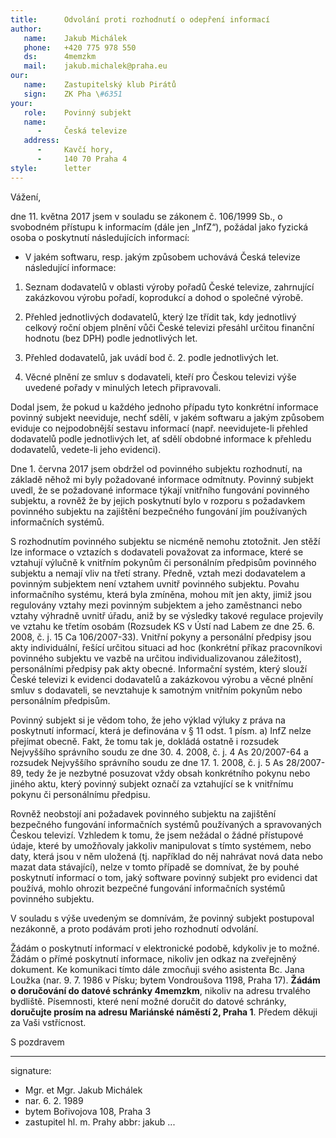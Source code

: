 ```yaml
---
title:      Odvolání proti rozhodnutí o odepření informací
author:
   name:    Jakub Michálek
   phone:   +420 775 978 550
   ds:      4memzkm
   mail:    jakub.michalek@praha.eu
our:
   name:    Zastupitelský klub Pirátů
   sign:    ZK Pha \#6351
your:
   role:    Povinný subjekt
   name:    
      -     Česká televize
   address:
      -     Kavčí hory, 
      -     140 70 Praha 4
style:      letter
---
```


Vážení,

dne 11. května 2017 jsem v souladu se zákonem č. 106/1999 Sb., o svobodném přístupu k informacím (dále jen „InfZ“), požádal jako fyzická osoba o poskytnutí následujících informací:

* V jakém softwaru, resp. jakým způsobem uchovává Česká televize následující informace:

1. Seznam dodavatelů v oblasti výroby pořadů České televize, zahrnující zakázkovou výrobu pořadí, koprodukcí a dohod o společné výrobě.

2. Přehled jednotlivých dodavatelů, který lze třídit tak, kdy jednotlivý celkový roční objem plnění vůči České televizi přesáhl určitou finanční hodnotu (bez DPH) podle jednotlivých let.

3. Přehled dodavatelů, jak uvádí bod č. 2. podle jednotlivých let. 

4. Věcné plnění ze smluv s dodavateli, kteří pro Českou televizi výše uvedené pořady v minulých letech připravovali. 

Dodal jsem, že pokud u každého jednoho případu tyto konkrétní informace povinný subjekt neeviduje, nechť sdělí, v jakém softwaru a jakým způsobem eviduje co nejpodobnější sestavu informací (např. neevidujete-li přehled dodavatelů podle jednotlivých let, ať sdělí obdobné informace k přehledu dodavatelů, vedete-li jeho evidenci). 

Dne 1. června 2017 jsem obdržel od povinného subjektu rozhodnutí, na základě něhož mi byly požadované informace odmítnuty. Povinný subjekt uvedl, že se požadované informace týkají vnitřního fungování povinného subjektu, a rovněž že by jejich poskytnutí bylo v rozporu s požadavkem povinného subjektu na zajištění bezpečného fungování jím používaných informačních systémů.

S rozhodnutím povinného subjektu se nicméně nemohu ztotožnit. Jen stěží lze informace o vztazích s dodavateli považovat za informace, které se vztahují výlučně k vnitřním pokynům či personálním předpisům povinného subjektu a nemají vliv na třetí strany. Předně, vztah mezi dodavatelem a povinným subjektem není vztahem uvnitř povinného subjektu. Povahu informačního systému, která byla zmíněna, mohou mít jen akty, jimiž jsou regulovány vztahy mezi povinným subjektem a jeho zaměstnanci nebo vztahy výhradně uvnitř úřadu, aniž by se výsledky takové regulace projevily ve vztahu ke třetím osobám (Rozsudek KS v Ústí nad Labem ze dne 25. 6. 2008, č. j. 15 Ca 106/2007-33). Vnitřní pokyny a personální předpisy jsou akty indivi­duální, řešící určitou situaci ad hoc (konkrétní příkaz pracovníkovi povinného subjektu ve vazbě na určitou individualizovanou záležitost), personálními předpisy pak akty obecné. Informační systém, který slouží České televizi k evidenci dodavatelů a zakázkovou výrobu a věcné plnění smluv s dodavateli, se nevztahuje k samotným vnitřním pokynům nebo personálním předpisům.

Povinný subjekt si je vědom toho, že jeho výklad výluky z práva na poskytnutí informací, která je definována v § 11 odst. 1 písm. a) InfZ nelze přejímat obecně. Fakt, že tomu tak je, dokládá ostatně i rozsudek Nejvyššího správního soudu ze dne 30. 4. 2008, č. j. 4 As 20/2007-64 a rozsudek Nej­vyššího správního soudu ze dne 17. 1. 2008, č. j. 5 As 28/2007-89, tedy že je nezbytné posuzovat vždy obsah konkrétního pokynu nebo jiného aktu, který povinný subjekt označí za vztahující se k vnitřnímu pokynu či personálnímu předpisu. 

Rovněž neobstojí ani požadavek povinného subjektu na zajištění bezpečného fungování informačních systémů používaných a spravovaných Českou televizí. Vzhledem k tomu, že jsem nežádal o žádné přístupové údaje, které by umožňovaly jakkoliv manipulovat s tímto systémem, nebo daty, která jsou v něm uložená (tj. například do něj nahrávat nová data nebo mazat data stávající), nelze v tomto případě se domnívat, že by pouhé poskytnutí informací o tom, jaký software povinný subjekt pro evidenci dat používá, mohlo ohrozit bezpečné fungování informačních systémů povinného subjektu.

V souladu s výše uvedeným se domnívám, že povinný subjekt postupoval nezákonně, a proto podávám proti jeho rozhodnutí odvolání. 

Žádám o poskytnutí informací v elektronické podobě, kdykoliv je to možné. Žádám o přímé poskytnutí informace, nikoliv jen odkaz na zveřejněný dokument. Ke komunikaci tímto dále zmocňuji svého asistenta Bc. Jana Loužka (nar. 9. 7. 1986 v Písku; bytem Vondroušova 1198, Praha 17). **Žádám o doručování do datové schránky 4memzkm**, nikoliv na adresu trvalého bydliště. Písemnosti, které není možné doručit do datové schránky, **doručujte prosím na adresu Mariánské náměstí 2, Praha 1**. Předem děkuji za Vaši vstřícnost.

S pozdravem

---
signature: 
  - Mgr. et Mgr. Jakub Michálek
  - nar. 6. 2. 1989
  - bytem Bořivojova 108, Praha 3
  - zastupitel hl. m. Prahy
abbr:       jakub
...
